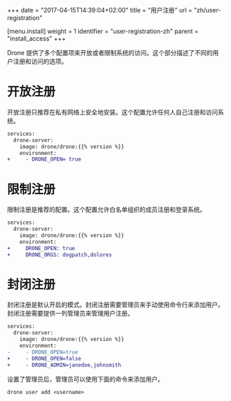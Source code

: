 +++
date = "2017-04-15T14:39:04+02:00"
title = "用户注册"
url = "zh/user-registration"

[menu.install]
  weight = 1
  identifier = "user-registration-zh"
  parent = "install_access"
+++

<!--Drone provides multiple configurations for open or limited access to the system. This section describes different options for user registration and access.-->

Drone 提供了多个配置项来开放或者限制系统的访问。这个部分描述了不同的用户注册和访问的选项。

<!--# Open Registration-->

# 开放注册

<!--Open registration is only recommended for secure installations on a private network. This configuration allows anyone to self-register and login to the system.-->

开放注册只推荐在私有网络上安全地安装。这个配置允许任何人自己注册和访问系统。

```diff
services:
  drone-server:
    image: drone/drone:{{% version %}}
    environment:
+     - DRONE_OPEN= true
```

<!--# Restricted Registration-->

# 限制注册

<!--Restricted registration is the recommended configuration. This configuration allows members of white-listed organizations to self-register and login to the system.-->

限制注册是推荐的配置。这个配置允许白名单组织的成员注册和登录系统。

```diff
services:
  drone-server:
    image: drone/drone:{{% version %}}
    environment:
+     DRONE_OPEN: true
+     DRONE_ORGS: dogpatch,dolores
```

<!--# Closed Registration-->

# 封闭注册

<!--Closed registration is enabled by default. Closed registration requires an administrator to manually register users using the command line utility. When using closed registration it is __imperative__ you provide a list of administrators that are able to login and manage accounts.-->

封闭注册是默认开启的模式。封闭注册需要管理员来手动使用命令行来添加用户。封闭注册需要提供一列管理员来管理用户注册。

```diff
services:
  drone-server:
    image: drone/drone:{{% version %}}
    environment:
-     - DRONE_OPEN=true
+     - DRONE_OPEN=false
+     - DRONE_ADMIN=janedoe,johnsmith
```

<!--You can then manually grant users access using the command line utility:-->

设置了管理员后，管理员可以使用下面的命令来添加用户。

```nohighlight
drone user add <username>
```
